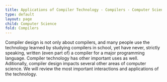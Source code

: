 ```yaml
---
title: Applications of Compiler Technology - Compilers - Computer Science
type: default
layout: page
child: Computer Science
fold: Compilers
---
```


Compiler design is not only about compilers, and many people use the technology
learned by studying compilers in school, yet have never, strictly speaking,
written (even part of) a compiler for a major programming language. Compiler
technology has other important uses as well. Aditionally, compiler design
impacts several other areas of computer science. We will review the most
important interactions and applications of the technology.
